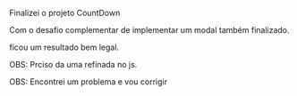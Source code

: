 Finalizei o projeto CountDown

Com o desafio complementar de implementar um modal também finalizado.

ficou um resultado bem legal.

OBS: Prciso da uma refinada no js.

OBS: Encontrei um problema e vou corrigir